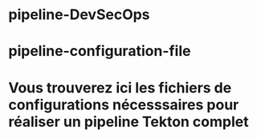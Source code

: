 # pipeline-DevSecOps
# pipeline-configuration-file
# Vous trouverez ici les fichiers de configurations nécesssaires pour réaliser un pipeline Tekton complet
